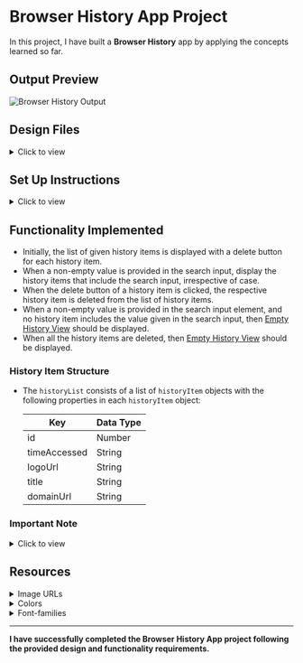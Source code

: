 # Browser History App Project

In this project, I have built a **Browser History** app by applying the concepts learned so far.

## Output Preview

![Browser History Output](https://assets.ccbp.in/frontend/content/react-js/browser-history-output.gif)

## Design Files

<details>
<summary>Click to view</summary>

- [Extra Small (Size < 576px) and Small (Size >= 576px)](https://assets.ccbp.in/frontend/content/react-js/browser-history-sm-outputs.png)
- [Medium (Size >= 768px), Large (Size >= 992px) and Extra Large (Size >= 1200px) - Browser History](https://assets.ccbp.in/frontend/content/react-js/browser-history-lg-output.png)
- [Medium (Size >= 768px), Large (Size >= 992px) and Extra Large (Size >= 1200px) - Empty History View](https://assets.ccbp.in/frontend/content/react-js/browser-history-empty-view-lg-output.png)

</details>

## Set Up Instructions

<details>
<summary>Click to view</summary>

- Download dependencies by running `npm install`
- Start up the app using `npm start`

</details>

## Functionality Implemented

- Initially, the list of given history items is displayed with a delete button for each history item.
- When a non-empty value is provided in the search input, display the history items that include the search input, irrespective of case.
- When the delete button of a history item is clicked, the respective history item is deleted from the list of history items.
- When a non-empty value is provided in the search input element, and no history item includes the value given in the search input, then [Empty History View](https://assets.ccbp.in/frontend/content/react-js/browser-history-empty-view-lg-output.png) should be displayed.
- When all the history items are deleted, then [Empty History View](https://assets.ccbp.in/frontend/content/react-js/browser-history-empty-view-lg-output.png) should be displayed.

### History Item Structure

- The `historyList` consists of a list of `historyItem` objects with the following properties in each `historyItem` object:

  | Key          | Data Type |
  | ------------ | --------- |
  | id           | Number    |
  | timeAccessed | String    |
  | logoUrl      | String    |
  | title        | String    |
  | domainUrl    | String    |

### Important Note

<details>
<summary>Click to view</summary>

- The `logoUrl` in each history item has alt as **domain logo**.
- The delete button in the history item should have the `data-testid` as **delete**.

</details>

## Resources

<details>
<summary>Image URLs</summary>

- [App Logo](https://assets.ccbp.in/frontend/react-js/history-website-logo-img.png) - Alt: **app logo**
- [Search Icon](https://assets.ccbp.in/frontend/react-js/search-img.png) - Alt: **search**
- [Delete Icon](https://assets.ccbp.in/frontend/react-js/delete-img.png) - Alt: **delete**

</details>

<details>
<summary>Colors</summary>

- Hex: #3367d6
- Hex: #2850a7
- Hex: #ececec
- Hex: #64748b
- Hex: #f8fafc
- Hex: #6697ff
- Hex: #ffffff
- Hex: #475569

</details>

<details>
<summary>Font-families</summary>

- Roboto

</details>

---

**I have successfully completed the Browser History App project following the provided design and functionality requirements.**
